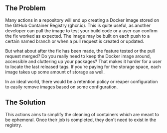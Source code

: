 
## The Problem

Many actions in a repository will end up creating a Docker image stored on the GitHub Container Registry
(ghcr.io).  This is quite useful, as another developer can pull the image to test your build code or a
user can confirm the fix worked as expected.  The image may be built on each push to a certain named branch or
when a pull request is created or updated.

But what about after the fix has been made, the feature tested or the pull request merged?  Do you really
need to keep the Docker image around, accessible and cluttering up your packages?  That makes it harder for a
user to locate the last released tags.  If you're paying for the storage space, each image takes up some
amount of storage as well.

In an ideal world, there would be a retention policy or reaper configuration to easily remove images
based on some configuration.

## The Solution

This actions aims to simplify the cleaning of containers which are meant to be ephemeral.  Once
their job is completed, they don't need to exist in the registry.
